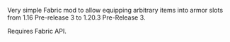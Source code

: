 Very simple Fabric mod to allow equipping arbitrary items into armor slots from 1.16 Pre-release 3 to 1.20.3 Pre-Release 3.

Requires Fabric API.